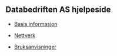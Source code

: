 ## Databedriften AS hjelpeside

- [Basis informasjon](info.md)

- [Nettverk](nettverk.md)

- [Bruksanvisninger](bruksanvisninger.md)
